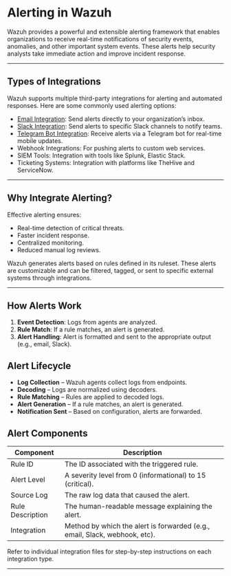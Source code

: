 # Alerting in Wazuh

Wazuh provides a powerful and extensible alerting framework that enables organizations to receive real-time notifications of security events, anomalies, and other important system events. These alerts help security analysts take immediate action and improve incident response.

---

## Types of Integrations

Wazuh supports multiple third-party integrations for alerting and automated responses. Here are some commonly used alerting options:

* [Email Integration](02_email_integration.md): Send alerts directly to your organization’s inbox.
* [Slack Integration](03_slack_integration.md): Send alerts to specific Slack channels to notify teams.
* [Telegram Bot Integration](04_telegram_integration.md): Receive alerts via a Telegram bot for real-time mobile updates.
* Webhook Integrations: For pushing alerts to custom web services.
* SIEM Tools: Integration with tools like Splunk, Elastic Stack.
* Ticketing Systems: Integration with platforms like TheHive and ServiceNow.

---

## Why Integrate Alerting?

Effective alerting ensures:

* Real-time detection of critical threats.
* Faster incident response.
* Centralized monitoring.
* Reduced manual log reviews.

Wazuh generates alerts based on rules defined in its ruleset. These alerts are customizable and can be filtered, tagged, or sent to specific external systems through integrations.

---

## How Alerts Work

1. **Event Detection**: Logs from agents are analyzed.
2. **Rule Match**: If a rule matches, an alert is generated.
3. **Alert Handling**: Alert is formatted and sent to the appropriate output (e.g., email, Slack).

##  Alert Lifecycle

- **Log Collection** – Wazuh agents collect logs from endpoints.
- **Decoding** – Logs are normalized using decoders.
- **Rule Matching** – Rules are applied to decoded logs.
- **Alert Generation** – If a rule matches, an alert is generated.
- **Notification Sent** – Based on configuration, alerts are forwarded.

##  Alert Components

| Component       | Description                                                                 |
|----------------|-----------------------------------------------------------------------------|
| Rule ID         | The ID associated with the triggered rule.                                 |
| Alert Level     | A severity level from 0 (informational) to 15 (critical).                   |
| Source Log      | The raw log data that caused the alert.                                    |
| Rule Description| The human-readable message explaining the alert.                           |
| Integration     | Method by which the alert is forwarded (e.g., email, Slack, webhook, etc). |


Refer to individual integration files for step-by-step instructions on each integration type.

---

